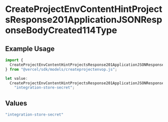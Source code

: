 # CreateProjectEnvContentHintProjectsResponse201ApplicationJSONResponseBodyCreated114Type

## Example Usage

```typescript
import {
  CreateProjectEnvContentHintProjectsResponse201ApplicationJSONResponseBodyCreated114Type,
} from "@vercel/sdk/models/createprojectenvop.js";

let value:
  CreateProjectEnvContentHintProjectsResponse201ApplicationJSONResponseBodyCreated114Type =
    "integration-store-secret";
```

## Values

```typescript
"integration-store-secret"
```